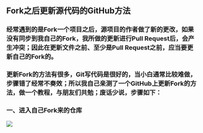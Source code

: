 ## Fork之后更新源代码的GitHub方法

### 经常遇到的是Fork一个项目之后，源项目的作者做了新的更改，如果没有同步到我自己的Fork，我所做的更新进行Pull Request后，会产生冲突；因此在更新文件之前、至少是Pull Request之前，应当要更新自己的Fork的。

### 更新Fork的方法有很多，Git写代码是很好的，当小白通常比较难做，步骤错了经常不奏效；所以我自己亲测了一个GitHub上更新Fork的方法，做一个教程，与朋友们共勉；废话少说，步骤如下：

### 一、进入自己Fork来的仓库
![](ForkFetch1.png)
